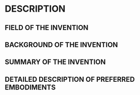 # DESCRIPTION

## FIELD OF THE INVENTION

## BACKGROUND OF THE INVENTION

## SUMMARY OF THE INVENTION

## DETAILED DESCRIPTION OF PREFERRED EMBODIMENTS

